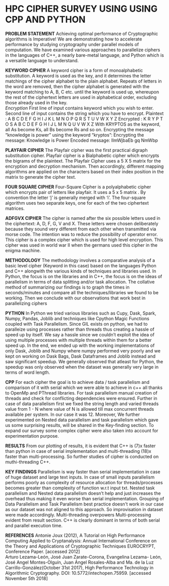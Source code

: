 # HPC CIPHER SURVEY USING USING CPP AND PYTHON


**PROBLEM STATEMENT**
Achieving optimal performance of Cryptographic algorithms is Imperative!
We are demonstrating how to accelerate performance by studying cryptography under parallel models of computation.
We have examined various approaches to parallelize ciphers in the languages of C++, a nearly bare-metal language, and Python which is a versatile language to understand.  


**KEYWORD CIPHER** 
A keyword cipher is a form of monoalphabetic substitution. A keyword is used as the key, and it determines the letter matchings of the cipher alphabet to the plain alphabet. Repeats of letters in the word are removed, then the cipher alphabet is generated with the keyword matching to A, B, C etc. until the keyword is used up, whereupon the rest of the ciphertext letters are used in alphabetical order, excluding those already used in the key.  
*Encryption*
First line of input contains keyword which you wish to enter. Second line of input contains the string which you have to encrypt.
Plaintext : A B C D E F G H I J K L M N O P Q R S T U V W X Y Z
Encrypted : K R Y P T O S A B C D E F G H I J L M N Q U V W X Z
With KRYPTOS as the keyword, all As become Ks, all Bs become Rs and so on. Encrypting the message “knowledge is power” using the keyword “kryptos”:
Encrypting the message: Knowledge is Power
Encoded message: IlmWjbaEb gq NmWbp

**PLAYFAIR CIPHER**
The Playfair cipher was the first practical digraph substitution cipher.
Playfair cipher is a Bialphabetic cipher which encrypts the bigrams of the plaintext.
The Playfair Cipher uses a 5 X 5 matrix for the encryption and decryption mechanism.
Then accordingly, different mapping algorithms are applied on the characters based on their index position in the matrix to generate the cipher text. 


**FOUR SQUARE CIPHER**
Four-Square Cipher is a polyalphabetic cipher which encrypts pair of letters like playfair.
It uses a 5 x 5 matrix . By convention the letter ‘j’ is generally merged with ‘i’.
The four-square algorithm uses two separate keys, one for each of the two ciphertext matrices.


**ADFGVX CIPHER**
The cipher is named after the six possible letters used in the ciphertext: A, D, F, G, V and X. These letters were chosen deliberately because they sound very different from each other when transmitted via morse code. The intention was to reduce the possibility of operator error.
This cipher is a complex cipher which is used for high level encryption.
This cipher was used in world war II when the germans used this cipher in the enigma machine. 

**METHODOLOGY**
The methodology involves a comparative analysis of a basic level cipher (Keyword in this case) based on the languages Python and C++ alongwith the various kinds of techniques and libraries used.
In Python, the focus is on the libraries and in C++, the focus is on the ideas of parallelism in terms of data splitting and/or task allocation.
The collative method of summarizing our findings is to graph the times in seconds/minutes and compare all the techniques/libraries we found to be working. 
Then we conclude with our observations that work best in parallelizing ciphers

**PYTHON**
In Python we tried various libraries such as Cupy, Dask, Spark, Numpy, Pandas, Joblib and techniques like Cpython Magic Functions coupled with Task Parallelism.
Since GIL exists on python, we had to paralleize using processes rather than threads thus creating a hassle of speed up by itself. We say a hassle since we couldn’t exploit the idea of using multiple processes with multiple threads within them for a better speed up.
In the end, we ended up with the working implementations of only Dask, Joblib and Numpy where numpy performed very poorly and we kept on working on Dask Bags, Dask Dataframes and Joblib instead and saw significant speedup.
We generally observed that atleast for Python, the speedup was only observed when the dataset was generally very large in terms of word length.

**CPP**
For each cipher the goal is to achieve data / task parallelism and comparison of it with serial which we were able to achieve in c++ all thanks to OpenMp and PThread libraries.
For task parallelism manual creation of threads and check for conflicting dependencies were ensured.
Further in case of data parallelism first we fixed the string length and varied threads value from 1 - N where value of N is allowed till max concurrent threads available per system. In our case it was 12.
Moreover, We further experimented on Nested data parallelism and task parallelism which gave us some surprising results, will be shared in the Key-finding section.
To expand our survey some complex cipher were also taken into account for experimentation purpose. 


**RESULTS**
From our plotting of results, it is evident that C++ is (7)x faster than python in case of serial implementation and multi-threading (18)x faster than multi-processing. So further studies of cipher is conducted on muthi-threading C++. 

**KEY FINDINGS**
Parallelism is way faster than serial implementation in case of huge dataset and large text inputs.
In case of small inputs parallelism performs poorly as complexity of resource allocation for threads/processes becomes greater than complexity of function w.r.t input txt.
Nested task parallelism and Nested data parallelism doesn’t help and just increases the overhead thus making it even worse than serial implementation.
Grouping of Data Parallelism and  Task Parallelism best practice doesn't work in our case as our dataset was not aligned to this approach. So improvisation in dataset were made accordingly.
Multi-threading overpowers Multi-processing evident from result section.
C++ is clearly dominant in terms of both serial and parallel execution time.

**REFERENCES**
Antonie Joux (2012), A Tutorial on High Performance Computing Applied to Cryptanalysis: Annual International Conference on the Theory and Applications of Cryptographic Techniques EUROCRYPT, Conference Paper. [accessed 2012]  
Arturo Lezama-León, José Juan Zarate-Corona, Evangelina Lezama- León, José Angel Montes-Olguín, Juan Ángel Rosales-Alba and Ma. de la Luz Carrillo-González(October 31st 2017), High Performance Technology in Algorithmic Cryptography. DOI: 10.5772/intechopen.75959. [accessed November 5th 2018]












